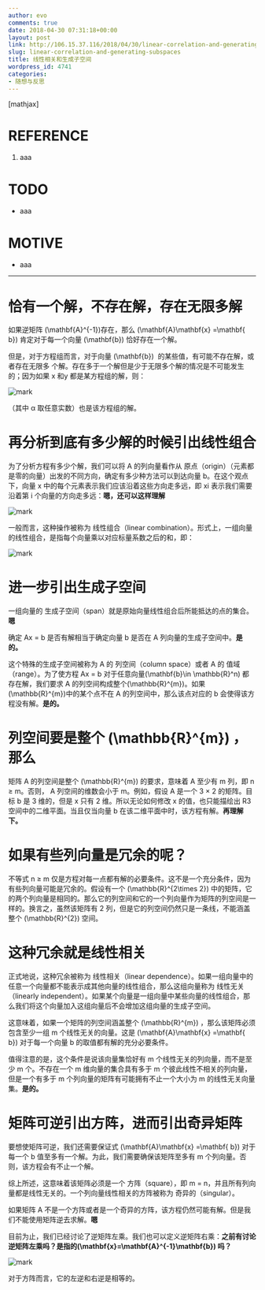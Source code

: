 ```yaml
---
author: evo
comments: true
date: 2018-04-30 07:31:18+00:00
layout: post
link: http://106.15.37.116/2018/04/30/linear-correlation-and-generating-subspaces/
slug: linear-correlation-and-generating-subspaces
title: 线性相关和生成子空间
wordpress_id: 4741
categories:
- 随想与反思
---
```


<!-- more -->

[mathjax]


# REFERENCE






  1. aaa




# TODO






  * aaa




# MOTIVE






  * aaa





* * *





# 恰有一个解，不存在解，存在无限多解


如果逆矩阵 \(\mathbf{A}^{-1}\)存在，那么 \(\mathbf{A}\mathbf{x} =\mathbf{ b}\) 肯定对于每一个向量 \(\mathbf{b}\) 恰好存在一个解。

但是，对于方程组而言，对于向量 \(\mathbf{b}\)  的某些值，有可能不存在解，或者存在无限多
个解。存在多于一个解但是少于无限多个解的情况是不可能发生的；因为如果 x 和y 都是某方程组的解，则：


![mark](http://pacdb2bfr.bkt.clouddn.com/blog/image/180728/bDEL7HDJdf.png?imageslim)

（其中 α 取任意实数）也是该方程组的解。


# 再分析到底有多少解的时候引出线性组合


为了分析方程有多少个解，我们可以将 A 的列向量看作从 原点（origin）（元素都是零的向量）出发的不同方向，确定有多少种方法可以到达向量 b。在这个观点下，向量 x 中的每个元素表示我们应该沿着这些方向走多远，即 xi 表示我们需要沿着第 i 个向量的方向走多远：**嗯，还可以这样理解**


![mark](http://pacdb2bfr.bkt.clouddn.com/blog/image/180728/BCLF73f2iK.png?imageslim)

一般而言，这种操作被称为 线性组合（linear combination）。形式上，一组向量的线性组合，是指每个向量乘以对应标量系数之后的和，即：


![mark](http://pacdb2bfr.bkt.clouddn.com/blog/image/180728/kldLc2G4K0.png?imageslim)




# 进一步引出生成子空间


一组向量的 生成子空间（span）就是原始向量线性组合后所能抵达的点的集合。**嗯**

确定 Ax = b 是否有解相当于确定向量 b 是否在 A 列向量的生成子空间中。**是的。**

这个特殊的生成子空间被称为 A 的 列空间（column space）或者 A 的 值域（range）。为了使方程 Ax = b 对于任意向量\(\mathbf{b}\in \mathbb{R}^n\) 都存在解，我们要求 A 的列空间构成整个\(\mathbb{R}^{m}\)。如果\(\mathbb{R}^{m}\)中的某个点不在 A 的列空间中，那么该点对应的 b 会使得该方程没有解。**是的。**


# 列空间要是整个 \(\mathbb{R}^{m}\) ，那么


矩阵 A 的列空间是整个 \(\mathbb{R}^{m}\) 的要求，意味着 A 至少有 m 列，即 n ≥ m。否则， A 列空间的维数会小于 m。例如，假设 A 是一个 3 × 2 的矩阵。目标 b 是 3 维的，但是 x 只有 2 维。所以无论如何修改 x 的值，也只能描绘出 R3 空间中的二维平面。当且仅当向量 b 在该二维平面中时，该方程有解。**再理解下。**


# 如果有些列向量是冗余的呢？


不等式 n ≥ m 仅是方程对每一点都有解的必要条件。这不是一个充分条件，因为有些列向量可能是冗余的。假设有一个 \(\mathbb{R}^{2\times 2}\) 中的矩阵，它的两个列向量是相同的。那么它的列空间和它的一个列向量作为矩阵的列空间是一样的。换言之，虽然该矩阵有 2 列，但是它的列空间仍然只是一条线，不能涵盖整个 \(\mathbb{R}^{2}\) 空间。


# 这种冗余就是线性相关


正式地说，这种冗余被称为 线性相关（linear dependence）。如果一组向量中的任意一个向量都不能表示成其他向量的线性组合，那么这组向量称为 线性无关（linearly independent）。如果某个向量是一组向量中某些向量的线性组合，那么我们将这个向量加入这组向量后不会增加这组向量的生成子空间。

这意味着，如果一个矩阵的列空间涵盖整个 \(\mathbb{R}^{m}\) ，那么该矩阵必须包含至少一组 m 个线性无关的向量。这是 \(\mathbf{A}\mathbf{x} =\mathbf{ b}\) 对于每一个向量 b 的取值都有解的充分必要条件。

值得注意的是，这个条件是说该向量集恰好有 m 个线性无关的列向量，而不是至少 m 个。不存在一个 m 维向量的集合具有多于 m 个彼此线性不相关的列向量，但是一个有多于 m 个列向量的矩阵有可能拥有不止一个大小为 m 的线性无关向量集。**是的。**


# 矩阵可逆引出方阵，进而引出奇异矩阵


要想使矩阵可逆，我们还需要保证式 \(\mathbf{A}\mathbf{x} =\mathbf{ b}\) 对于每一个 b 值至多有一个解。为此，我们需要确保该矩阵至多有 m 个列向量。否则，该方程会有不止一个解。

综上所述，这意味着该矩阵必须是一个 方阵（square），即 m = n，并且所有列向量都是线性无关的。一个列向量线性相关的方阵被称为 奇异的（singular）。

如果矩阵 A 不是一个方阵或者是一个奇异的方阵，该方程仍然可能有解。但是我们不能使用矩阵逆去求解。**嗯**

目前为止，我们已经讨论了逆矩阵左乘。我们也可以定义逆矩阵右乘：**之前有讨论逆矩阵左乘吗？是指的\(\mathbf{x}=\mathbf{A}^{-1}\mathbf{b}\) 吗？**


![mark](http://pacdb2bfr.bkt.clouddn.com/blog/image/180728/EB0bLd22le.png?imageslim)

对于方阵而言，它的左逆和右逆是相等的。
